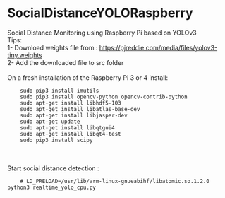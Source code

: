 # SocialDistanceYOLORaspberry
Social Distance Monitoring using Raspberry Pi based on YOLOv3<br />
Tips:<br />
1- Download weights file from : https://pjreddie.com/media/files/yolov3-tiny.weights
<br />2- Add the downloaded file to src folder<br />
<br />
On a fresh installation of the Raspberry Pi 3 or 4 install:<br />

        sudo pip3 install imutils
        sudo pip3 install opencv-python opencv-contrib-python
        sudo apt-get install libhdf5-103
        sudo apt-get install libatlas-base-dev
        sudo apt-get install libjasper-dev
        sudo apt-get update
        sudo apt-get install libqtgui4
        sudo apt-get install libqt4-test
        sudo pip3 install scipy
<br />
<br />
Start social distance detection : <br />

        # LD_PRELOAD=/usr/lib/arm-linux-gnueabihf/libatomic.so.1.2.0 python3 realtime_yolo_cpu.py
